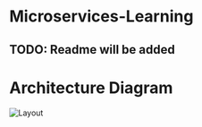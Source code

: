 # Microservices-Learning

## TODO: Readme will be added


# Architecture Diagram

![Layout](https://github.com/HordeBies/Microservices-Learning/assets/73644073/823a083b-7bcb-4445-bb01-c20e13a4c507)
